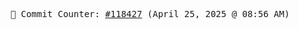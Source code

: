 <p align="center">
    <samp>
        📮 Commit Counter: <a href="https://github.com/Javascript-void0/Javascript-void0/commits/main">#118427</a> (April 25, 2025 @ 08:56 AM)
    </samp>
</p>